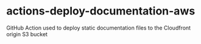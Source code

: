 # actions-deploy-documentation-aws

GitHub Action used to deploy static documentation files to the Cloudfront origin S3 bucket
